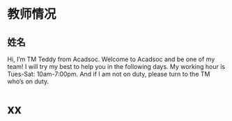 # 教师情况

## 姓名
Hi, I’m TM Teddy from Acadsoc.
Welcome to Acadsoc and be one of my team! 
I will try my best to help you in the following days. 
My working hour is Tues-Sat: 10am-7:00pm. 
And if I am not on duty, please turn to the TM who’s on duty.





# xx

